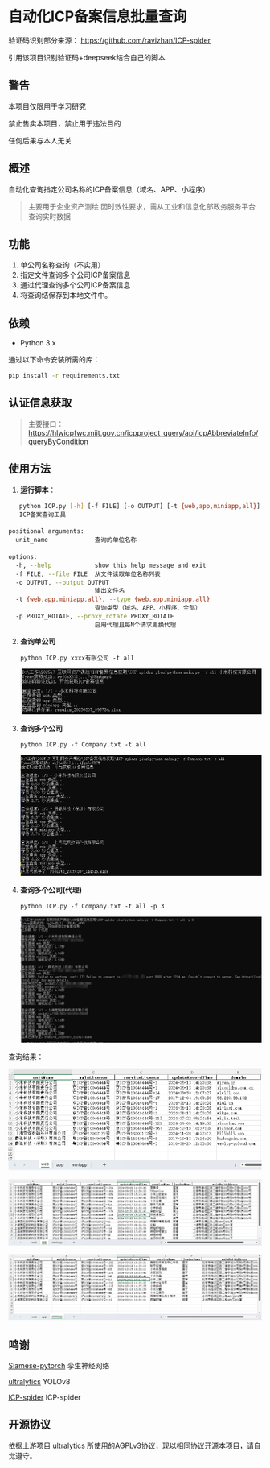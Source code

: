 # 自动化ICP备案信息批量查询

验证码识别部分来源：
https://github.com/ravizhan/ICP-spider

引用该项目识别验证码+deepseek结合自己的脚本

## 警告

本项目仅限用于学习研究

禁止售卖本项目，禁止用于违法目的

任何后果与本人无关

## 概述

自动化查询指定公司名称的ICP备案信息（域名、APP、小程序）

> 主要用于企业资产测绘
> 因时效性要求，需从工业和信息化部政务服务平台查询实时数据



## 功能

1. 单公司名称查询（不实用）
2. 指定文件查询多个公司ICP备案信息
3. 通过代理查询多个公司ICP备案信息
5. 将查询结保存到本地文件中。

## 依赖

- Python 3.x

通过以下命令安装所需的库：

```bash
pip install -r requirements.txt
```

## 认证信息获取

> 主要接口：https://hlwicpfwc.miit.gov.cn/icpproject_query/api/icpAbbreviateInfo/queryByCondition

## 使用方法

1. **运行脚本**：

```bash
   python ICP.py [-h] [-f FILE] [-o OUTPUT] [-t {web,app,miniapp,all}] [-p PROXY_ROTATE] [unit_name]
   ICP备案查询工具

positional arguments:
  unit_name             查询的单位名称

options:
  -h, --help            show this help message and exit
  -f FILE, --file FILE  从文件读取单位名称列表
  -o OUTPUT, --output OUTPUT
                        输出文件名
  -t {web,app,miniapp,all}, --type {web,app,miniapp,all}
                        查询类型（域名、APP、小程序、全部）
  -p PROXY_ROTATE, --proxy_rotate PROXY_ROTATE
                        启用代理且每N个请求更换代理
```

2. **查询单公司**

   ```
   python ICP.py xxxx有限公司 -t all
   ```

   ![image-20250307095804070](README/image-20250307095804070.png)

3. **查询多个公司**

   ```
   python ICP.py -f Company.txt -t all
   ```

   ![image-20250307144602990](README/image-20250307144602990.png)

4. **查询多个公司(代理)**

   ```
   python ICP.py -f Company.txt -t all -p 3
   ```

   ![image-20250307153003647](README/image-20250307153003647.png)


查询结果：

![image-20250224165133597](./README/image-20250224165133597.png)

![image-20250224165144945](./README/image-20250224165144945.png)

![image-20250224165202304](./README/image-20250224165202304.png)

## 鸣谢



[Siamese-pytorch](https://github.com/bubbliiiing/Siamese-pytorch) 孪生神经网络

[ultralytics](https://github.com/ultralytics/ultralytics) YOLOv8

[ICP-spider](https://github.com/ravizhan/ICP-spider) ICP-spider



## 开源协议



依据上游项目 [ultralytics](https://github.com/ultralytics/ultralytics) 所使用的AGPLv3协议，现以相同协议开源本项目，请自觉遵守。
